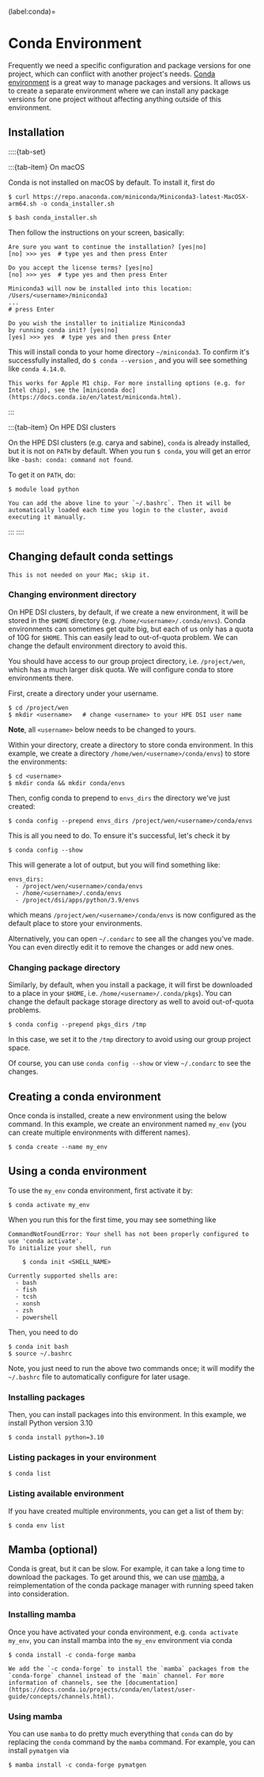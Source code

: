 (label:conda)=

# Conda Environment

Frequently we need a specific configuration and package versions for one project, which can conflict with another project's needs. [Conda environment](https://conda.io/projects/conda/en/latest/user-guide/tasks/manage-environments.html) is a great way to manage packages and versions. It allows us to create a separate environment where we can install any package versions for one project without affecting anything outside of this environment.

## Installation

::::{tab-set}

:::{tab-item} On macOS

Conda is not installed on macOS by default. To install it, first do

```shell
$ curl https://repo.anaconda.com/miniconda/Miniconda3-latest-MacOSX-arm64.sh -o conda_installer.sh

$ bash conda_installer.sh
```

Then follow the instructions on your screen, basically:

```
Are sure you want to continue the installation? [yes|no]
[no] >>> yes  # type yes and then press Enter

Do you accept the license terms? [yes|no]
[no] >>> yes  # type yes and then press Enter

Miniconda3 will now be installed into this location:
/Users/<username>/miniconda3
...
# press Enter

Do you wish the installer to initialize Miniconda3
by running conda init? [yes|no]
[yes] >>> yes  # type yes and then press Enter
```

This will install conda to your home directory `~/miniconda3`.
To confirm it's successfully installed, do `$ conda --version` , and you will see something like `conda 4.14.0`.

```{note}
This works for Apple M1 chip. For more installing options (e.g. for Intel chip), see the [miniconda doc](https://docs.conda.io/en/latest/miniconda.html).
```

:::

:::{tab-item} On HPE DSI clusters

On the HPE DSI clusters (e.g. carya and sabine), `conda` is already installed, but it is not on `PATH` by default. When you run `$ conda`, you will get an error like `-bash: conda: command not found`.

To get it on `PATH`, do:

```shell
$ module load python
```

```{tip}
You can add the above line to your `~/.bashrc`. Then it will be automatically loaded each time you login to the cluster, avoid executing it manually.
```

:::
::::

## Changing default conda settings

```{warning}
This is not needed on your Mac; skip it.
```

### Changing environment directory

On HPE DSI clusters, by default, if we create a new environment, it will be stored in the `$HOME` directory (e.g. `/home/<username>/.conda/envs`).
Conda environments can sometimes get quite big, but each of us only has a quota of 10G for `$HOME`. This can easily lead to out-of-quota problem. We can change the default environment directory to avoid this.

You should have access to our group project directory, i.e. `/project/wen`, which has a much larger disk quota. We will configure conda to store environments there.

First, create a directory under your username.

```shell
$ cd /project/wen
$ mkdir <username>   # change <username> to your HPE DSI user name
```

**Note**, all `<username>` below needs to be changed to yours.

Within your directory, create a directory to store conda environment. In this example, we create a directory `/home/wen/<username>/conda/envs`) to store the environments:

```shell
$ cd <username>
$ mkdir conda && mkdir conda/envs
```

Then, config conda to prepend to `envs_dirs` the directory we've just created:

```shell
$ conda config --prepend envs_dirs /project/wen/<username>/conda/envs
```

This is all you need to do. To ensure it's successful, let's check it by

```shell
$ conda config --show
```

This will generate a lot of output, but you will find something like:

```
envs_dirs:
  - /project/wen/<username>/conda/envs
  - /home/<username>/.conda/envs
  - /project/dsi/apps/python/3.9/envs
```

which means `/project/wen/<username>/conda/envs` is now configured as the default place to store your environments.

Alternatively, you can open `~/.condarc` to see all the changes you've made. You can even directly edit it to remove the changes or add new ones.

### Changing package directory

Similarly, by default, when you install a package, it will first be downloaded to a place in your `$HOME`, i.e. `/home/<username>/.conda/pkgs`). You can change the default package storage directory as well to avoid out-of-quota problems.

```shell
$ conda config --prepend pkgs_dirs /tmp
```

In this case, we set it to the `/tmp` directory to avoid using our group project space.

Of course, you can use `conda config --show` or view `~/.condarc` to see the changes.

## Creating a conda environment

Once conda is installed, create a new environment using the below command. In this example, we create an environment named `my_env` (you can create multiple environments with different names).

```shell
$ conda create --name my_env
```

## Using a conda environment

To use the `my_env` conda environment, first activate it by:

```shell
$ conda activate my_env
```

When you run this for the first time, you may see something like

```
CommandNotFoundError: Your shell has not been properly configured to use 'conda activate'.
To initialize your shell, run

    $ conda init <SHELL_NAME>

Currently supported shells are:
  - bash
  - fish
  - tcsh
  - xonsh
  - zsh
  - powershell
```

Then, you need to do

```shell
$ conda init bash
$ source ~/.bashrc
```

Note, you just need to run the above two commands once; it will modify the `~/.bashrc` file to automatically configure for later usage.

### Installing packages

Then, you can install packages into this environment. In this example, we install Python version 3.10

```shell
$ conda install python=3.10
```

### Listing packages in your environment

```shell
$ conda list
```

### Listing available environment

If you have created multiple environments, you can get a list of them by:

```shell
$ conda env list
```

## Mamba (optional)

Conda is great, but it can be slow. For example, it can take a long time to download the packages. To get around this, we can use [mamba](https://github.com/mamba-org/mamba), a reimplementation of the conda package manager with running speed taken into consideration.

### Installing mamba

Once you have activated your conda environment, e.g. `conda activate my_env`, you can install mamba into the `my_env` environment via conda

```shell
$ conda install -c conda-forge mamba
```

```{note}
We add the `-c conda-forge` to install the `mamba` packages from the `conda-forge` channel instead of the `main` channel. For more information of channels, see the [documentation](https://docs.conda.io/projects/conda/en/latest/user-guide/concepts/channels.html).
```

### Using mamba

You can use `mamba` to do pretty much everything that `conda` can do by replacing the `conda` command by the `mamba` command. For example, you can install `pymatgen` via

```shell
$ mamba install -c conda-forge pymatgen
```
